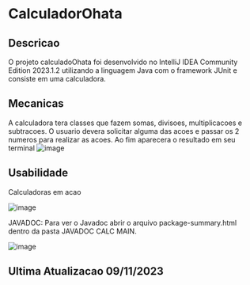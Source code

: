 # CalculadorOhata
## Descricao
O projeto calculadoOhata foi desenvolvido no IntelliJ IDEA Community Edition 2023.1.2 utilizando a linguagem Java com o framework JUnit e consiste em uma calculadora.
## Mecanicas
A calculadora tera classes que fazem somas, divisoes, multiplicacoes e subtracoes. O usuario devera solicitar alguma das acoes e passar os 2 numeros para realizar as acoes. Ao fim aparecera o resultado em seu terminal
![image](https://github.com/matheuspoveda/CalculadorOhata/assets/116612940/95a615b3-70ff-45d9-ad9c-0c78951a3882)
## Usabilidade
Calculadoras em acao

![image](https://github.com/matheuspoveda/CalculadorOhata/assets/116612940/eb0f99e0-ab74-48a9-816f-eb2dae5e1782)

JAVADOC:
Para ver o Javadoc abrir o arquivo package-summary.html dentro da pasta JAVADOC CALC MAIN.

![image](https://github.com/matheuspoveda/CalculadorOhata/assets/116612940/95258fa0-34f1-4d99-a5d5-2079473dd5b6)

## Ultima Atualizacao 09/11/2023
